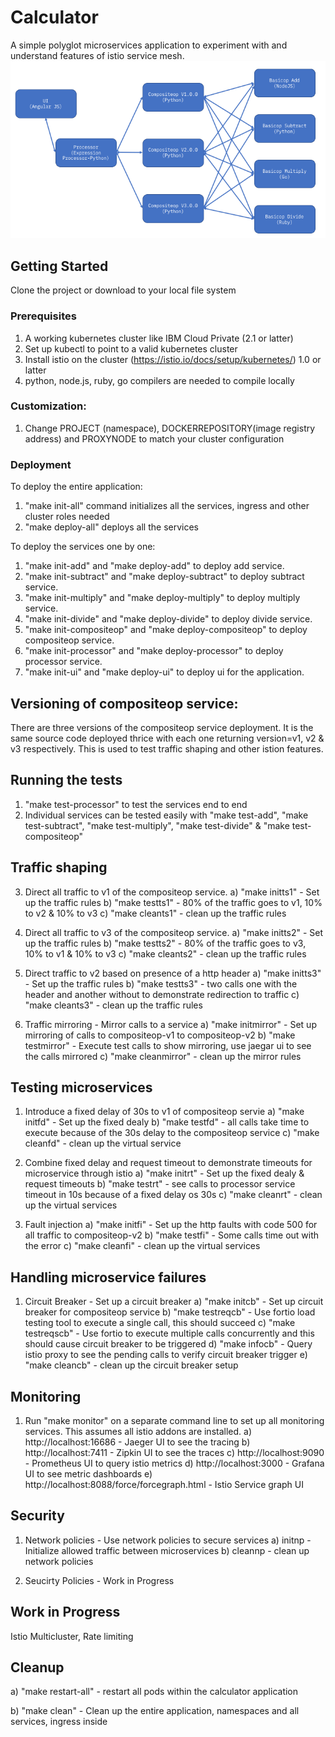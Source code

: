 # Calculator
A simple polyglot microservices application to experiment with and understand features of istio service mesh.
![calculator](calculator.png?raw=true "calculator")

## Getting Started
Clone the project or download to your local file system

### Prerequisites
1. A working kubernetes cluster like IBM Cloud Private (2.1 or latter)
2. Set up kubectl to point to a valid kubernetes cluster
3. Install istio on the cluster (https://istio.io/docs/setup/kubernetes/) 1.0 or latter
4. python, node.js, ruby, go compilers are needed to compile locally

### Customization:
1. Change PROJECT (namespace), DOCKERREPOSITORY(image registry address) and PROXYNODE to match your cluster
configuration

### Deployment
To deploy the entire application:
1) "make init-all" command initializes all the services, ingress and other cluster roles needed
2) "make deploy-all" deploys all the services

To deploy the services one by one:
1) "make init-add" and "make deploy-add" to deploy add service.
2) "make init-subtract" and "make deploy-subtract" to deploy subtract service.
3) "make init-multiply" and "make deploy-multiply" to deploy multiply service.
4) "make init-divide" and "make deploy-divide" to deploy divide service.
5) "make init-compositeop" and "make deploy-compositeop" to deploy compositeop service.
6) "make init-processor" and "make deploy-processor" to deploy processor service.
7) "make init-ui" and "make deploy-ui" to deploy ui for the application.

## Versioning of compositeop service:
There are three versions of the compositeop service deployment. It is the same source code deployed thrice with
each one returning version=v1, v2 & v3 respectively. This is used to test traffic shaping and other istion features.

## Running the tests
1) "make test-processor" to test the services end to end
2) Individual services can be tested easily with "make test-add",  "make test-subtract", "make test-multiply", "make test-divide" & "make test-compositeop"

## Traffic shaping
3) Direct all traffic to v1 of the compositeop service.
a) "make initts1" - Set up the traffic rules
b) "make testts1" - 80% of the traffic goes to v1, 10% to v2 & 10% to v3
c) "make cleants1" - clean up the traffic rules

3) Direct all traffic to v3 of the compositeop service. 
a) "make initts2" - Set up the traffic rules
b) "make testts2" - 80% of the traffic goes to v3, 10% to v1 & 10% to v3
c) "make cleants2" - clean up the traffic rules

3) Direct traffic to v2 based on presence of a http header
a) "make initts3" - Set up the traffic rules
b) "make testts3" - two calls one with the header and another without to demonstrate redirection to traffic
c) "make cleants3" - clean up the traffic rules

4) Traffic mirroring - Mirror calls to a service
a) "make initmirror" - Set up mirroring of calls to compositeop-v1 to compositeop-v2
b) "make testmirror" - Execute test calls to show mirroring, use jaegar ui to see the calls mirrored
c) "make cleanmirror" - clean up the mirror rules

## Testing microservices
1) Introduce a fixed delay of 30s to v1 of compositeop servie
a) "make initfd" - Set up the fixed dealy
b) "make testfd" - all calls take time to execute because of the 30s delay to the compositeop service
c) "make cleanfd" - clean up the virtual service

2) Combine fixed delay and request timeout to demonstrate timeouts for microservice through istio
a) "make initrt" - Set up the fixed dealy & request timeouts
b) "make testrt" - see calls to processor service timeout in 10s because of a fixed delay os 30s
c) "make cleanrt" - clean up the virtual services

3) Fault injection
a) "make initfi" - Set up the http faults with code 500 for all traffic to compositeop-v2
b) "make testfi" - Some calls time out with the error
c) "make cleanfi" - clean up the virtual services

## Handling microservice failures
1) Circuit Breaker - Set up a circuit breaker
a) "make initcb" - Set up circuit breaker for compositeop service
b) "make testreqcb" - Use fortio load testing tool to execute a single call, this should succeed
c) "make testreqscb" - Use fortio to execute multiple calls concurrently and this should cause circuit breaker to be triggered
d) "make infocb" - Query istio proxy to see the pending calls to verify circuit breaker trigger
e) "make cleancb" - clean up the circuit breaker setup

## Monitoring
1) Run "make monitor" on a separate command line to set up all monitoring services. This assumes all istio addons
are installed. 
a) http://localhost:16686 - Jaeger UI to see the tracing
b) http://localhost:7411 - Zipkin UI to see the traces
c) http://localhost:9090 - Prometheus UI to query istio metrics
d) http://localhost:3000 - Grafana UI to see metric dashboards
e) http://localhost:8088/force/forcegraph.html - Istio Service graph UI

## Security
1) Network policies - Use network policies to secure services
a) initnp - Initialize allowed traffic between microservices
b) cleannp - clean up network policies

2) Seucirty Policies - Work in Progress

## Work in Progress
Istio Multicluster, Rate limiting

## Cleanup
a) "make restart-all" - restart all pods within the calculator application

b) "make clean" - Clean up the entire application, namespaces and all services, ingress inside
